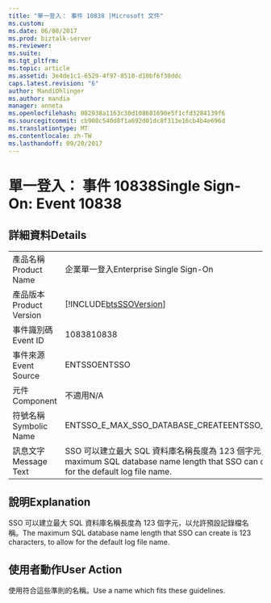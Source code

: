 ```yaml
---
title: "單一登入： 事件 10838 |Microsoft 文件"
ms.custom: 
ms.date: 06/08/2017
ms.prod: biztalk-server
ms.reviewer: 
ms.suite: 
ms.tgt_pltfrm: 
ms.topic: article
ms.assetid: 3e4de1c1-6529-4f97-8510-d10bf6f30ddc
caps.latest.revision: "6"
author: MandiOhlinger
ms.author: mandia
manager: anneta
ms.openlocfilehash: 082938a1163c30d108681690e5f1cfd3284139f6
ms.sourcegitcommit: cb908c540d8f1a692d01dc8f313e16cb4b4e696d
ms.translationtype: MT
ms.contentlocale: zh-TW
ms.lasthandoff: 09/20/2017
---
```

# <a name="single-sign-on-event-10838"></a><span data-ttu-id="ba19b-102">單一登入： 事件 10838</span><span class="sxs-lookup"><span data-stu-id="ba19b-102">Single Sign-On: Event 10838</span></span>
## <a name="details"></a><span data-ttu-id="ba19b-103">詳細資料</span><span class="sxs-lookup"><span data-stu-id="ba19b-103">Details</span></span>  
  
|||  
|-|-|  
|<span data-ttu-id="ba19b-104">產品名稱</span><span class="sxs-lookup"><span data-stu-id="ba19b-104">Product Name</span></span>|<span data-ttu-id="ba19b-105">企業單一登入</span><span class="sxs-lookup"><span data-stu-id="ba19b-105">Enterprise Single Sign-On</span></span>|  
|<span data-ttu-id="ba19b-106">產品版本</span><span class="sxs-lookup"><span data-stu-id="ba19b-106">Product Version</span></span>|[!INCLUDE[btsSSOVersion](../includes/btsssoversion-md.md)]|  
|<span data-ttu-id="ba19b-107">事件識別碼</span><span class="sxs-lookup"><span data-stu-id="ba19b-107">Event ID</span></span>|<span data-ttu-id="ba19b-108">10838</span><span class="sxs-lookup"><span data-stu-id="ba19b-108">10838</span></span>|  
|<span data-ttu-id="ba19b-109">事件來源</span><span class="sxs-lookup"><span data-stu-id="ba19b-109">Event Source</span></span>|<span data-ttu-id="ba19b-110">ENTSSO</span><span class="sxs-lookup"><span data-stu-id="ba19b-110">ENTSSO</span></span>|  
|<span data-ttu-id="ba19b-111">元件</span><span class="sxs-lookup"><span data-stu-id="ba19b-111">Component</span></span>|<span data-ttu-id="ba19b-112">不適用</span><span class="sxs-lookup"><span data-stu-id="ba19b-112">N/A</span></span>|  
|<span data-ttu-id="ba19b-113">符號名稱</span><span class="sxs-lookup"><span data-stu-id="ba19b-113">Symbolic Name</span></span>|<span data-ttu-id="ba19b-114">ENTSSO_E_MAX_SSO_DATABASE_CREATE</span><span class="sxs-lookup"><span data-stu-id="ba19b-114">ENTSSO_E_MAX_SSO_DATABASE_CREATE</span></span>|  
|<span data-ttu-id="ba19b-115">訊息文字</span><span class="sxs-lookup"><span data-stu-id="ba19b-115">Message Text</span></span>|<span data-ttu-id="ba19b-116">SSO 可以建立最大 SQL 資料庫名稱長度為 123 個字元，以允許預設記錄檔名稱。</span><span class="sxs-lookup"><span data-stu-id="ba19b-116">The maximum SQL database name length that SSO can create is 123 characters, to allow for the default log file name.</span></span>|  
  
## <a name="explanation"></a><span data-ttu-id="ba19b-117">說明</span><span class="sxs-lookup"><span data-stu-id="ba19b-117">Explanation</span></span>  
 <span data-ttu-id="ba19b-118">SSO 可以建立最大 SQL 資料庫名稱長度為 123 個字元，以允許預設記錄檔名稱。</span><span class="sxs-lookup"><span data-stu-id="ba19b-118">The maximum SQL database name length that SSO can create is 123 characters, to allow for the default log file name.</span></span>  
  
## <a name="user-action"></a><span data-ttu-id="ba19b-119">使用者動作</span><span class="sxs-lookup"><span data-stu-id="ba19b-119">User Action</span></span>  
 <span data-ttu-id="ba19b-120">使用符合這些準則的名稱。</span><span class="sxs-lookup"><span data-stu-id="ba19b-120">Use a name which fits these guidelines.</span></span>